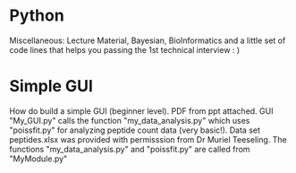 # Python
 Miscellaneous: Lecture Material, Bayesian, BioInformatics and a little set of code lines that 
 helps you passing the 1st technical interview : )

# Simple GUI
How do build a simple GUI (beginner level). PDF from ppt attached. GUI "My_GUI.py" calls the function "my_data_analysis.py" which uses "poissfit.py" for analyzing peptide count data (very basic!). Data set peptides.xlsx was provided with permisssion from Dr Muriel Teeseling. The functions "my_data_analysis.py" and "poissfit.py" are called from "MyModule.py"